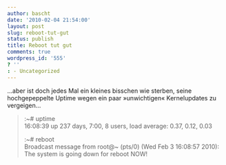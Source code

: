 ```yaml
---
author: bascht
date: '2010-02-04 21:54:00'
layout: post
slug: reboot-tut-gut
status: publish
title: Reboot tut gut
comments: true
wordpress_id: '555'
? ''
: - Uncategorized
---
```


…aber ist doch jedes Mal ein kleines bisschen wie sterben, seine
hochgepeppelte Uptime wegen ein paar »unwichtigen« Kernelupdates zu
vergeigen…

> :\~\# uptime  
> 16:08:39 up 237 days, 7:00, 8 users, load average: 0.37, 0.12,
> 0.03
> 
> :\~\# reboot  
> Broadcast message from root@\~ (pts/0) (Wed Feb 3 16:08:57
> 2010):   
> The system is going down for reboot NOW!



